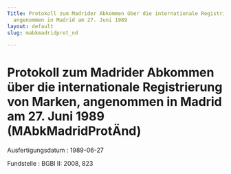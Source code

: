 ```yaml
---
Title: Protokoll zum Madrider Abkommen über die internationale Registrierung von Marken,
  angenommen in Madrid am 27. Juni 1989
layout: default
slug: mabkmadridprot_nd

---
```


# Protokoll zum Madrider Abkommen über die internationale Registrierung von Marken, angenommen in Madrid am 27. Juni 1989 (MAbkMadridProtÄnd)

Ausfertigungsdatum
:   1989-06-27

Fundstelle
:   BGBl II: 2008, 823

